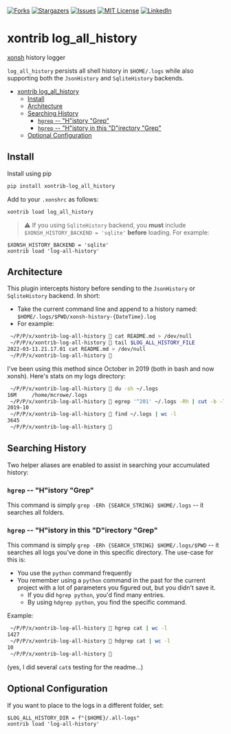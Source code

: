 [![Forks][forks-shield]][forks-url]
[![Stargazers][stars-shield]][stars-url]
[![Issues][issues-shield]][issues-url]
[![MIT License][license-shield]][license-url]
[![LinkedIn][linkedin-shield]][linkedin-url]


# xontrib log_all_history

[xonsh](https://xon.sh) history logger

`log_all_history` persists all shell history in `$HOME/.logs` while also supporting both the `JsonHistory` and `SqliteHistory` backends.


- [xontrib log_all_history](#xontrib-log_all_history)
  - [Install](#install)
  - [Architecture](#architecture)
  - [Searching History](#searching-history)
    - [`hgrep` -- "H"istory "Grep"](#hgrep----history-grep)
    - [`hgrep` -- "H"istory in this "D"irectory "Grep"](#hgrep----history-in-this-directory-grep)
  - [Optional Configuration](#optional-configuration)

## Install

Install using pip

```sh
pip install xontrib-log_all_history
```

Add to your `.xonshrc` as follows:

```sh
xontrib load log_all_history
```

> :warning: If you using `SqliteHistory` backend, you **must** include `$XONSH_HISTORY_BACKEND = 'sqlite'` **before** loading.  For example:

```xonsh
$XONSH_HISTORY_BACKEND = 'sqlite'
xontrib load 'log-all-history'
```


## Architecture

This plugin intercepts history before sending to the `JsonHistory` or `SqliteHistory` backend. In short:

* Take the current command line and append to a history named:
    `$HOME/.logs/$PWD/xonsh-history-{DateTime}.log`
* For example:

```sh
 ~/P/P/x/xontrib-log-all-history  cat README.md > /dev/null
 ~/P/P/x/xontrib-log-all-history  tail $LOG_ALL_HISTORY_FILE
2022-03-11.21.17.01 cat README.md > /dev/null
 ~/P/P/x/xontrib-log-all-history 
```

I've been using this method since October in 2019 (both in bash and now xonsh). Here's stats on my logs directory:

```sh
 ~/P/P/x/xontrib-log-all-history  du -sh ~/.logs
16M     /home/mcrowe/.logs
 ~/P/P/x/xontrib-log-all-history  egrep '^201' ~/.logs -Rh | cut -b -7 | sort | uniq | head -n 1
2019-10
 ~/P/P/x/xontrib-log-all-history  find ~/.logs | wc -l
3645
 ~/P/P/x/xontrib-log-all-history 
```

## Searching History

Two helper aliases are enabled to assist in searching your accumulated history:

### `hgrep` -- "H"istory "Grep"

This command is simply `grep -ERh {SEARCH_STRING} $HOME/.logs` -- it searches all folders.

### `hgrep` -- "H"istory in this "D"irectory "Grep"

This command is simply `grep -ERh {SEARCH_STRING} $HOME/.logs/$PWD` -- it searches all logs you've done in this specific directory. The use-case for this is:

* You use the `python` command frequently
* You remember using a `python` command in the past for the current project with a lot of parameters you figured out, but you didn't save it.
  * If you did `hgrep python`, you'd find many entries.
  * By using `hdgrep python`, you find the specific command.

Example:

```sh
 ~/P/P/x/xontrib-log-all-history  hgrep cat | wc -l
1427
 ~/P/P/x/xontrib-log-all-history  hdgrep cat | wc -l
10
 ~/P/P/x/xontrib-log-all-history 
```

(yes, I did several `cat`s testing for the readme...)

## Optional Configuration

If you want to place to the logs in a different folder, set:

```xonsh
$LOG_ALL_HISTORY_DIR = f"{$HOME}/.all-logs"
xontrib load 'log-all-history'
```


[forks-shield]: https://img.shields.io/github/forks/drmikecrowe/xontrib-log-all-history.svg?style=for-the-badge
[forks-url]: https://github.com/drmikecrowe/xontrib-log-all-history/network/members
[stars-shield]: https://img.shields.io/github/stars/drmikecrowe/xontrib-log-all-history.svg?style=for-the-badge
[stars-url]: https://github.com/drmikecrowe/xontrib-log-all-history/stargazers
[issues-shield]: https://img.shields.io/github/issues/drmikecrowe/xontrib-log-all-history.svg?style=for-the-badge
[issues-url]: https://github.com/drmikecrowe/xontrib-log-all-history/issues
[license-shield]: https://img.shields.io/github/license/drmikecrowe/xontrib-log-all-history.svg?style=for-the-badge
[license-url]: https://github.com/drmikecrowe/xontrib-log-all-history/blob/master/LICENSE.txt
[linkedin-shield]: https://img.shields.io/badge/-LinkedIn-black.svg?style=for-the-badge&logo=linkedin&colorB=555
[linkedin-url]: https://www.linkedin.com/in/mwcrowe/
